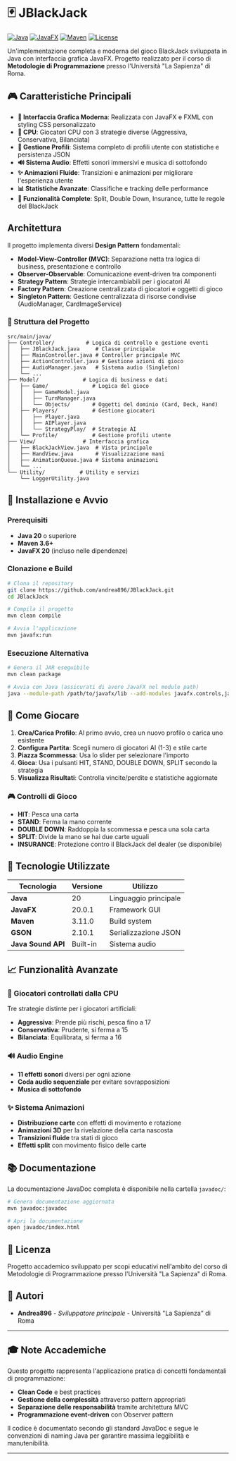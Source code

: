 # 🃏 JBlackJack

[![Java](https://img.shields.io/badge/Java-20-orange.svg)](https://openjdk.java.net/)
[![JavaFX](https://img.shields.io/badge/JavaFX-20.0.1-blue.svg)](https://openjfx.io/)
[![Maven](https://img.shields.io/badge/Maven-3.11.0-green.svg)](https://maven.apache.org/)
[![License](https://img.shields.io/badge/License-Academic-yellow.svg)]()

Un'implementazione completa e moderna del gioco BlackJack sviluppata in Java con interfaccia grafica JavaFX. Progetto realizzato per il corso di **Metodologie di Programmazione** presso l'Università "La Sapienza" di Roma.

## 🎮 Caratteristiche Principali

- **🎨 Interfaccia Grafica Moderna**: Realizzata con JavaFX e FXML con styling CSS personalizzato
- **🤖 CPU**: Giocatori CPU con 3 strategie diverse (Aggressiva, Conservativa, Bilanciata)
- **👤 Gestione Profili**: Sistema completo di profili utente con statistiche e persistenza JSON
- **🔊 Sistema Audio**: Effetti sonori immersivi e musica di sottofondo
- **✨ Animazioni Fluide**: Transizioni e animazioni per migliorare l'esperienza utente
- **📊 Statistiche Avanzate**: Classifiche e tracking delle performance
- **🎲 Funzionalità Complete**: Split, Double Down, Insurance, tutte le regole del BlackJack

## Architettura

Il progetto implementa diversi **Design Pattern** fondamentali:

- **Model-View-Controller (MVC)**: Separazione netta tra logica di business, presentazione e controllo
- **Observer-Observable**: Comunicazione event-driven tra componenti
- **Strategy Pattern**: Strategie intercambiabili per i giocatori AI
- **Factory Pattern**: Creazione centralizzata di giocatori e oggetti di gioco
- **Singleton Pattern**: Gestione centralizzata di risorse condivise (AudioManager, CardImageService)

### 📁 Struttura del Progetto

```
src/main/java/
├── Controller/          # Logica di controllo e gestione eventi
│   ├── JBlackJack.java     # Classe principale
│   ├── MainController.java # Controller principale MVC
│   ├── ActionController.java # Gestione azioni di gioco
│   ├── AudioManager.java   # Sistema audio (Singleton)
│   └── ...
├── Model/              # Logica di business e dati
│   ├── Game/              # Logica del gioco
│   │   ├── GameModel.java
│   │   ├── TurnManager.java
│   │   └── Objects/       # Oggetti del dominio (Card, Deck, Hand)
│   ├── Players/           # Gestione giocatori
│   │   ├── Player.java
│   │   ├── AIPlayer.java
│   │   └── StrategyPlay/  # Strategie AI
│   └── Profile/           # Gestione profili utente
├── View/               # Interfaccia grafica
│   ├── BlackJackView.java  # Vista principale
│   ├── HandView.java       # Visualizzazione mani
│   ├── AnimationQueue.java # Sistema animazioni
│   └── ...
└── Utility/           # Utility e servizi
    └── LoggerUtility.java
```

## 🚀 Installazione e Avvio

### Prerequisiti

- **Java 20** o superiore
- **Maven 3.6+**
- **JavaFX 20** (incluso nelle dipendenze)

### Clonazione e Build

```bash
# Clona il repository
git clone https://github.com/andrea896/JBlackJack.git
cd JBlackJack

# Compila il progetto
mvn clean compile

# Avvia l'applicazione
mvn javafx:run
```

### Esecuzione Alternativa

```bash
# Genera il JAR eseguibile
mvn clean package

# Avvia con Java (assicurati di avere JavaFX nel module path)
java --module-path /path/to/javafx/lib --add-modules javafx.controls,javafx.fxml -jar target/JBlackJack-1.0-SNAPSHOT.jar
```

## 🎯 Come Giocare

1. **Crea/Carica Profilo**: Al primo avvio, crea un nuovo profilo o carica uno esistente
2. **Configura Partita**: Scegli numero di giocatori AI (1-3) e stile carte
3. **Piazza Scommessa**: Usa lo slider per selezionare l'importo
4. **Gioca**: Usa i pulsanti HIT, STAND, DOUBLE DOWN, SPLIT secondo la strategia
5. **Visualizza Risultati**: Controlla vincite/perdite e statistiche aggiornate

### 🎮 Controlli di Gioco

- **HIT**: Pesca una carta
- **STAND**: Ferma la mano corrente
- **DOUBLE DOWN**: Raddoppia la scommessa e pesca una sola carta
- **SPLIT**: Divide la mano se hai due carte uguali
- **INSURANCE**: Protezione contro il BlackJack del dealer (se disponibile)

## 🎨 Tecnologie Utilizzate

| Tecnologia | Versione | Utilizzo |
|------------|----------|----------|
| **Java** | 20 | Linguaggio principale |
| **JavaFX** | 20.0.1 | Framework GUI |
| **Maven** | 3.11.0 | Build system |
| **GSON** | 2.10.1 | Serializzazione JSON |
| **Java Sound API** | Built-in | Sistema audio |

## 📈 Funzionalità Avanzate

### 🤖 Giocatori controllati dalla CPU

Tre strategie distinte per i giocatori artificiali:

- **Aggressiva**: Prende più rischi, pesca fino a 17
- **Conservativa**: Prudente, si ferma a 15
- **Bilanciata**: Equilibrata, si ferma a 16

### 🔊 Audio Engine

- **11 effetti sonori** diversi per ogni azione
- **Coda audio sequenziale** per evitare sovrapposizioni
- **Musica di sottofondo**

### ✨ Sistema Animazioni

- **Distribuzione carte** con effetti di movimento e rotazione
- **Animazioni 3D** per la rivelazione della carta nascosta
- **Transizioni fluide** tra stati di gioco
- **Effetti split** con movimento fisico delle carte

## 📚 Documentazione

La documentazione JavaDoc completa è disponibile nella cartella `javadoc/`:

```bash
# Genera documentazione aggiornata
mvn javadoc:javadoc

# Apri la documentazione
open javadoc/index.html
```

## 📄 Licenza

Progetto accademico sviluppato per scopi educativi nell'ambito del corso di Metodologie di Programmazione presso l'Università "La Sapienza" di Roma.

## 👥 Autori

- **Andrea896** - *Sviluppatore principale* - Università "La Sapienza" di Roma

---

## 🎓 Note Accademiche

Questo progetto rappresenta l'applicazione pratica di concetti fondamentali di programmazione:

- **Clean Code** e best practices
- **Gestione della complessità** attraverso pattern appropriati
- **Separazione delle responsabilità** tramite architettura MVC
- **Programmazione event-driven** con Observer pattern

Il codice è documentato secondo gli standard JavaDoc e segue le convenzioni di naming Java per garantire massima leggibilità e manutenibilità.

---
